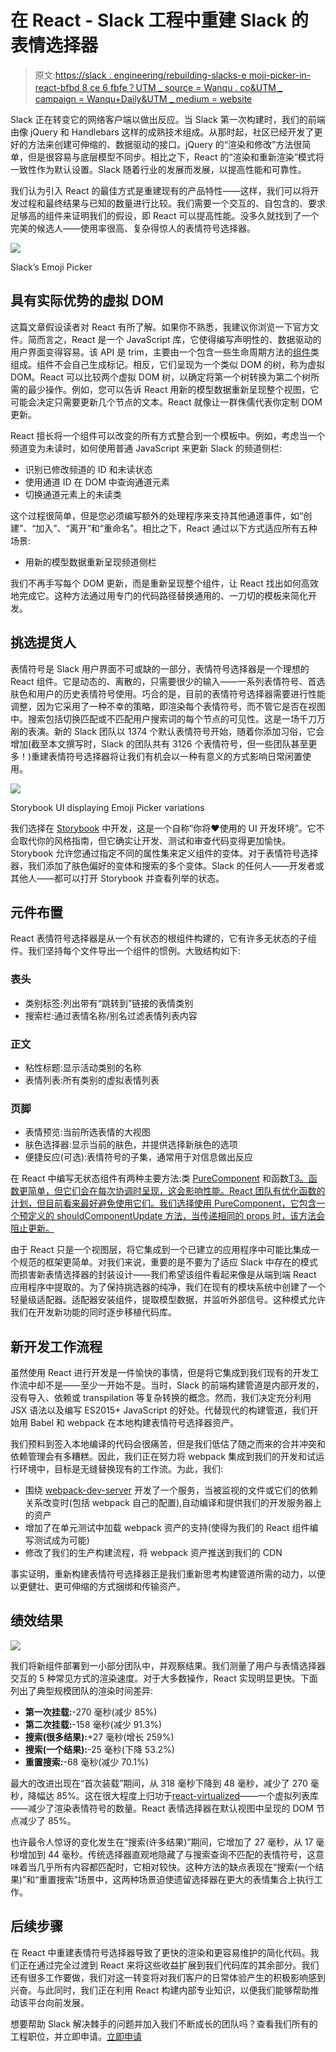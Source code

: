 # 在 React - Slack 工程中重建 Slack 的表情选择器

> 原文:[https://slack . engineering/rebuilding-slacks-e moji-picker-in-react-bfbd 8 ce 6 fbfe？UTM _ source = Wanqu . co&UTM _ campaign = Wanqu+Daily&UTM _ medium = website](https://slack.engineering/rebuilding-slacks-emoji-picker-in-react-bfbd8ce6fbfe?utm_source=wanqu.co&utm_campaign=Wanqu+Daily&utm_medium=website)

Slack 正在转变它的网络客户端以做出反应。当 Slack 第一次构建时，我们的前端由像 jQuery 和 Handlebars 这样的成熟技术组成。从那时起，社区已经开发了更好的方法来创建可伸缩的、数据驱动的接口。jQuery 的“渲染和修改”方法很简单，但是很容易与底层模型不同步。相比之下，React 的“渲染和重新渲染”模式将一致性作为默认设置。Slack 随着行业的发展而发展，以提高性能和可靠性。

我们认为引入 React 的最佳方式是重建现有的产品特性——这样，我们可以将开发过程和最终结果与已知的数量进行比较。我们需要一个交互的、自包含的、要求足够高的组件来证明我们的假设，即 React 可以提高性能。没多久就找到了一个完美的候选人——使用率很高、复杂得惊人的表情符号选择器。

![](../Images/a51094b169bbdad6d2deeb731877d370.png)

Slack’s Emoji Picker



## 具有实际优势的虚拟 DOM

这篇文章假设读者对 React 有所了解。如果你不熟悉，我建议你浏览一下官方文件。简而言之，React 是一个 JavaScript 库，它使得编写声明性的、数据驱动的用户界面变得容易。该 API 是 trim，主要由一个包含一些生命周期方法的[组件](https://facebook.github.io/react/docs/react-api.html#react.component)类组成。组件不会自己生成标记。相反，它们呈现为一个类似 DOM 的树，称为虚拟 DOM。React 可以比较两个虚拟 DOM 树，以确定将第一个树转换为第二个树所需的最少操作。例如，您可以告诉 React 用新的模型数据重新呈现整个视图，它可能会决定只需要更新几个节点的文本。React 就像让一群侏儒代表你定制 DOM 更新。

React 擅长将一个组件可以改变的所有方式整合到一个模板中。例如，考虑当一个频道变为未读时，如何使用普通 JavaScript 来更新 Slack 的频道侧栏:

*   识别已修改频道的 ID 和未读状态
*   使用通道 ID 在 DOM 中查询通道元素
*   切换通道元素上的未读类

这个过程很简单，但是您必须编写额外的处理程序来支持其他通道事件，如“创建”、“加入”、“离开”和“重命名”。相比之下，React 通过以下方式适应所有五种场景:

*   用新的模型数据重新呈现频道侧栏

我们不再手写每个 DOM 更新，而是重新呈现整个组件，让 React 找出如何高效地完成它。这种方法通过用专门的代码路径替换通用的、一刀切的模板来简化开发。

## 挑选提货人

表情符号是 Slack 用户界面不可或缺的一部分，表情符号选择器是一个理想的 React 组件。它是动态的、离散的，只需要很少的输入——一系列表情符号、首选肤色和用户的历史表情符号使用。巧合的是，目前的表情符号选择器需要进行性能调整，因为它采用了一种不幸的策略，即渲染每个表情符号，而不管它是否在视图中。搜索包括切换匹配或不匹配用户搜索词的每个节点的可见性。这是一场千刀万剐的表演。新的 Slack 团队以 1374 个默认表情符号开始，随着你添加习俗，它会增加(截至本文撰写时，Slack 的团队共有 3126 个表情符号，但一些团队甚至更多！)重建表情符号选择器将让我们有机会以一种有意义的方式影响日常闲置使用。

![](../Images/30f23667bef15867bda29566649a2424.png)

Storybook UI displaying Emoji Picker variations



我们选择在 [Storybook](https://storybooks.js.org/) 中开发，这是一个自称“你将❤️使用的 UI 开发环境”。它不会取代你的风格指南，但它确实让开发、测试和审查代码变得更加愉快。Storybook 允许您通过指定不同的属性集来定义组件的变体。对于表情符号选择器，我们添加了肤色偏好的变体和搜索的多个变体。Slack 的任何人——开发者或其他人——都可以打开 Storybook 并查看列举的状态。

## 元件布置

React 表情符号选择器是从一个有状态的根组件构建的，它有许多无状态的子组件。我们坚持每个文件导出一个组件的惯例。大致结构如下:

### **表头**

*   类别标签:列出带有“跳转到”链接的表情类别
*   搜索栏:通过表情名称/别名过滤表情列表内容

### **正文**

*   粘性标题:显示活动类别的名称
*   表情列表:所有类别的虚拟表情列表

### **页脚**

*   表情预览:当前所选表情的大视图
*   肤色选择器:显示当前的肤色，并提供选择新肤色的选项
*   便捷反应(可选):表情符号的子集，通常用于对信息做出反应

在 React 中编写无状态组件有两种主要方法:类 [PureComponent](https://facebook.github.io/react/docs/react-api.html#react.purecomponent) 和函数[T3。函数更简单，但它们会在每次协调时呈现，这会影响性能。React 团队有优化函数的计划，但目前看来最好避免使用它们。我们选择使用 PureComponent，它包含一个预定义的 shouldComponentUpdate 方法，当传递相同的 props 时，该方法会阻止更新。](https://facebook.github.io/react/docs/components-and-props.html#rendering-a-component)

由于 React 只是一个视图层，将它集成到一个已建立的应用程序中可能比集成一个规范的框架更简单。对我们来说，重要的是不要为了适应 Slack 中存在的模式而损害新表情选择器的封装设计——我们希望该组件看起来像是从端到端 React 应用程序中提取的。为了保持挑选器的纯净，我们在现有的模块系统中创建了一个轻量级适配器。适配器安装组件，提取模型数据，并监听外部信号。这种模式允许我们在开发新功能的同时逐步移植代码库。

## 新开发工作流程

虽然使用 React 进行开发是一件愉快的事情，但是将它集成到我们现有的开发工作流中却不是——至少一开始不是。当时，Slack 的前端构建管道是内部开发的，没有导入、依赖或 transpilation 等复杂转换的概念。然而，我们决定充分利用 JSX 语法以及编写 ES2015+ JavaScript 的好处。代替现代的构建管道，我们开始用 Babel 和 webpack 在本地构建表情符号选择器资产。

我们预料到签入本地编译的代码会很痛苦，但是我们低估了随之而来的合并冲突和依赖管理会有多糟糕。因此，我们正在努力将 webpack 集成到我们的开发和试运行环境中，目标是无缝替换现有的工作流。为此，我们:

*   围绕 [webpack-dev-server](https://github.com/webpack/webpack-dev-server) 开发了一个服务，当被监视的文件或它们的依赖关系改变时(包括 webpack 自己的配置),自动编译和提供我们的开发服务器上的资产
*   增加了在单元测试中加载 webpack 资产的支持(使得为我们的 React 组件编写测试成为可能)
*   修改了我们的生产构建流程，将 webpack 资产推送到我们的 CDN

事实证明，重新构建表情符号选择器正是我们重新思考构建管道所需的动力，以便以更健壮、更可伸缩的方式捆绑和传输资产。

## 绩效结果

![](../Images/b37f440e462468e87ccb1b1d65f88586.png)

我们将新组件部署到一小部分团队中，并观察结果。我们测量了用户与表情选择器交互的 5 种常见方式的渲染速度。对于大多数操作，React 实现明显更快。下面列出了典型规模团队的渲染时间差异:

*   **第一次挂载:**-270 毫秒(减少 85%)
*   **第二次挂载:**-158 毫秒(减少 91.3%)
*   **搜索(很多结果):**+27 毫秒(增长 259%)
*   **搜索(一个结果):**-25 毫秒(下降 53.2%)
*   **重置搜索:**-68 毫秒(减少 70.1%)

最大的改进出现在“首次装载”期间，从 318 毫秒下降到 48 毫秒，减少了 270 毫秒，降幅达 85%。这在很大程度上归功于[react-virtualized](https://github.com/bvaughn/react-virtualized)——一个虚拟列表库——减少了渲染表情符号的数量。React 表情选择器在默认视图中呈现的 DOM 节点减少了 85%。

也许最令人惊讶的变化发生在“搜索(许多结果)”期间，它增加了 27 毫秒，从 17 毫秒增加到 44 毫秒。传统选择器直观地隐藏了与搜索查询不匹配的表情符号，这意味着当几乎所有内容都匹配时，它相对较快。这种方法的缺点表现在“搜索(一个结果)”和“重置搜索”场景中，这两种场景迫使遗留选择器在更大的表情集合上执行工作。

## 后续步骤

在 React 中重建表情符号选择器导致了更快的渲染和更容易维护的简化代码。我们正在通过完全过渡到 React 来将这些收益扩展到我们代码库的其余部分。我们还有很多工作要做，我们对这一转变将对我们客户的日常体验产生的积极影响感到兴奋。与此同时，我们正在利用 React 构建内部专业知识，以便我们能够帮助推动该平台向前发展。

想要帮助 Slack 解决棘手的问题并加入我们不断成长的团队吗？查看我们所有的工程职位，并立即申请。[立即申请](https://slack.com/jobs/dept/engineering)